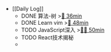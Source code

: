- [[Daily Log]]
	- DONE 算法-树 >[🍅 36min](#agenda-pomo://?t=f-1685425588572-1500%2Cp-1685427523616-645)
	- DONE Learn vim >[🍅 48min](#agenda-pomo://?t=f-1685423447825-1500%2Cp-1685428180462-1340)
	- TODO JavaScript深入 >[🍅🍅 50min](#agenda-pomo://?t=f-1685429528945-1500%2Cf-1685431101308-1500)
	- TODO React技术揭秘
	-